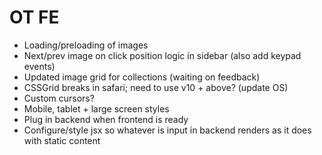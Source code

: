 # OT FE

- Loading/preloading of images
- Next/prev image on click position logic in sidebar (also add keypad events)
- Updated image grid for collections (waiting on feedback)
- CSSGrid breaks in safari; need to use v10 + above? (update OS)
- Custom cursors?
- Mobile, tablet + large screen styles
- Plug in backend when frontend is ready
- Configure/style jsx so whatever is input in backend renders as it does with static content



